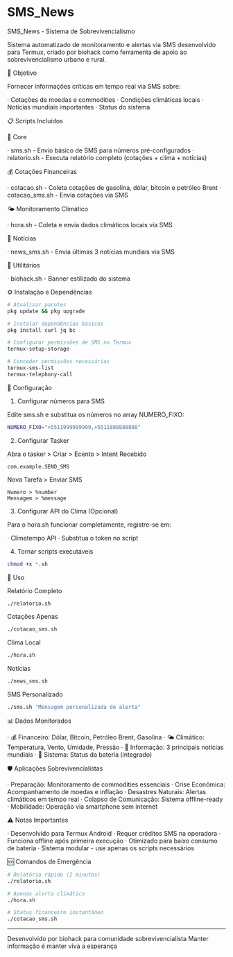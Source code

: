 # SMS_News

SMS_News - Sistema de Sobrevivencialismo

Sistema automatizado de monitoramento e alertas via SMS desenvolvido para Termux, criado por biohack como ferramenta de apoio ao sobrevivencialismo urbano e rural.

🎯 Objetivo

Fornecer informações críticas em tempo real via SMS sobre:

· Cotações de moedas e commodities
· Condições climáticas locais
· Notícias mundiais importantes
· Status do sistema

📋 Scripts Incluídos

🚨 Core

· sms.sh - Envio básico de SMS para números pré-configurados
· relatorio.sh - Executa relatório completo (cotações + clima + notícias)

💰 Cotações Financeiras

· cotacao.sh - Coleta cotações de gasolina, dólar, bitcoin e petróleo Brent
· cotacao_sms.sh - Envia cotações via SMS

🌤️ Monitoramento Climático

· hora.sh - Coleta e envia dados climáticos locais via SMS

📰 Notícias

· news_sms.sh - Envia últimas 3 notícias mundiais via SMS

🎨 Utilitários

· biohack.sh - Banner estilizado do sistema

⚙️ Instalação e Dependências

```bash
# Atualizar pacotes
pkg update && pkg upgrade

# Instalar dependências básicas
pkg install curl jq bc

# Configurar permissões de SMS no Termux
termux-setup-storage

# Conceder permissões necessárias
termux-sms-list
termux-telephony-call
```

🔧 Configuração

1. Configurar números para SMS

Edite sms.sh e substitua os números no array NUMERO_FIXO:

```bash
NUMERO_FIXO="+5511999999999,+5511888888888"
```

2. Configurar Tasker

Abra o tasker > Criar > Ecento > Intent Recebido

```
com.example.SEND_SMS
```
Nova Tarefa > Enviar SMS
```
Numero > %number
Mensagem > %message
```

3. Configurar API do Clima (Opcional)

Para o hora.sh funcionar completamente, registre-se em:

· Climatempo API
· Substitua o token no script

4. Tornar scripts executáveis

```bash
chmod +x *.sh
```

🚀 Uso

Relatório Completo

```bash
./relatorio.sh
```

Cotações Apenas

```bash
./cotacao_sms.sh
```

Clima Local

```bash
./hora.sh
```

Notícias

```bash
./news_sms.sh
```

SMS Personalizado

```bash
./sms.sh "Mensagem personalizada de alerta"
```

📊 Dados Monitorados

· 💰 Financeiro: Dólar, Bitcoin, Petróleo Brent, Gasolina
· 🌤️ Climático: Temperatura, Vento, Umidade, Pressão
· 📰 Informação: 3 principais notícias mundiais
· 🔋 Sistema: Status da bateria (integrado)

🛡️ Aplicações Sobrevivencialistas

· Preparação: Monitoramento de commodities essenciais
· Crise Econômica: Acompanhamento de moedas e inflação
· Desastres Naturais: Alertas climáticos em tempo real
· Colapso de Comunicação: Sistema offline-ready
· Mobilidade: Operação via smartphone sem internet

⚠️ Notas Importantes

· Desenvolvido para Termux Android
· Requer créditos SMS na operadora
· Funciona offline após primeira execução
· Otimizado para baixo consumo de bateria
· Sistema modular - use apenas os scripts necessários

🆘 Comandos de Emergência

```bash
# Relatório rápido (2 minutos)
./relatorio.sh

# Apenas alerta climático  
./hora.sh

# Status financeiro instantâneo
./cotacao_sms.sh
```

---

Desenvolvido por biohack para comunidade sobrevivencialista
Manter informação é manter viva a esperança
